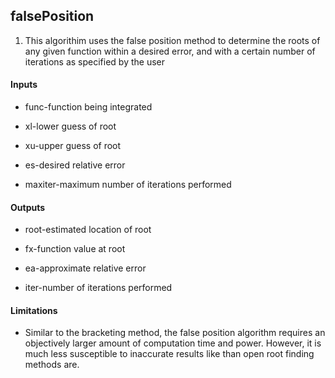 ## falsePosition

1. This algorithim uses the false position method to determine the roots of any given function within a desired error, and with a certain number of iterations as specified by the user

#### Inputs
- func-function being integrated

- xl-lower guess of root

- xu-upper guess of root

- es-desired relative error

- maxiter-maximum number of iterations performed

#### Outputs
- root-estimated location of root

- fx-function value at root

- ea-approximate relative error

- iter-number of iterations performed

#### Limitations
- Similar to the bracketing method, the false position algorithm requires an objectively larger amount of computation time and power. However, it is much less susceptible to inaccurate results like than open root finding methods are.
